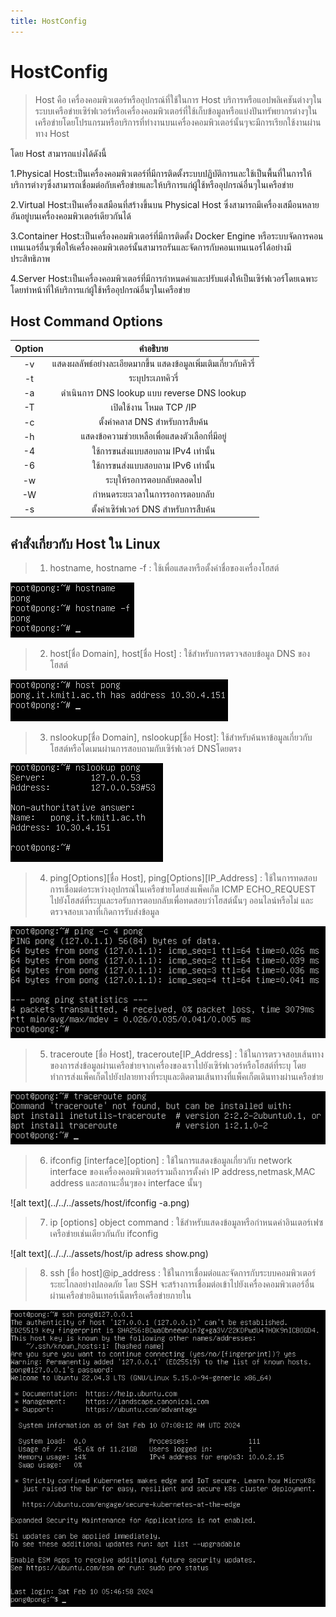 ```yaml
---
title: HostConfig
---
```

# HostConfig
>Host คือ เครื่องคอมพิวเตอร์หรืออุปกรณ์ที่ใช้ในการ Host บริการหรือแอปพลิเคชันต่างๆในระบบเครือข่ายเซิร์ฟเวอร์หรือเครื่องคอมพิวเตอร์ที่ใช้เก็บข้อมูลหรือแบ่งปันทรัพยากรต่างๆในเครือข่ายโดยโปรแกรมหรือบริการที่ทำงานบนเครื่องคอมพิวเตอร์นั้นๆจะมีการเรียกใช้งานผ่านทาง Host

โดย Host สามารถแบ่งได้ดังนี้

1.Physical Host:เป็นเครื่องคอมพิวเตอร์ที่มีการติดตั้งระบบปฏิบัติการและใช้เป็นพื้นที่ในการให้บริการต่างๆซึ่งสามารถเชื่อมต่อกับเครือข่ายและให้บริการแก่ผู้ใช้หรืออุปกรณ์อื่นๆในเครือข่าย

2.Virtual Host:เป็นเครื่องเสมือนที่สร้างขึ้นบน Physical Host ซึ่งสามารถมีเครื่องเสมือนหลายอันอยู่บนเครื่องคอมพิวเตอร์เดียวกันได้

3.Container Host:เป็นเครื่องคอมพิวเตอร์ที่มีการติดตั้ง Docker Engine หรือระบบจัดการคอนเทนเนอร์อื่นๆเพื่อให้เครื่องคอมพิวเตอร์นั้นสามารถรันและจัดการกับคอนเทนเนอร์ได้อย่างมีประสิทธิภาพ

4.Server Host:เป็นเครื่องคอมพิวเตอร์ที่มีการกำหนดค่าและปรับแต่งให้เป็นเซิร์ฟเวอร์โดยเฉพาะโดยทำหน้าที่ให้บริการแก่ผู้ใช้หรืออุปกรณ์อื่นๆในเครือข่าย

## Host Command Options

|Option|คำอธิบาย|
|:---:|:---:|
|-v|แสดงผลลัพธ์อย่างละเอียดมากขึ้น แสดงข้อมูลเพิ่มเติมเกี่ยวกับคิวรี่|
|-t|ระบุประเภทคิวรี่|
|-a|ดำเนินการ DNS lookup แบบ reverse DNS lookup
|-T|เปิดใช้งาน โหมด TCP /IP|
|-c|ตั้งค่าคลาส DNS สำหรับการสืบค้น|
|-h|แสดงข้อความช่วยเหลือเพื่อแสดงตัวเลือกที่มีอยู่|
|-4|ใช้การขนส่งแบบสอบถาม IPv4 เท่านั้น|
|-6|ใช้การขนส่งแบบสอบถาม IPv6 เท่านั้น|
|-w|ระบุให้รอการตอบกลับตลอดไป|
|-W|กำหนดระยะเวลาในการรอการตอบกลับ|
|-s|ตั้งค่าเซิร์ฟเวอร์ DNS สำหรับการสืบค้น|

## คำสั่งเกี่ยวกับ Host ใน  Linux

>1. hostname,  hostname -f : ใช้เพื่อแสดงหรือตั้งค่าชื่อของเครื่องโฮสต์

![alt text](../../../assets/host/hostname.png)

>2. host[ชื่อ Domain],  host[ชื่อ Host] : ใช้สำหรับการตรวจสอบข้อมูล DNS ของโฮสต์

![alt text](../../../assets/host/host.png)

>3. nslookup[ชื่อ Domain],  nslookup[ชื่อ Host]: ใช้สำหรับค้นหาข้อมูลเกี่ยวกับโฮสต์หรือโดเมนผ่านการสอบถามกับเซิร์ฟเวอร์ DNSโดยตรง

![alt text](../../../assets/host/nslookup.png)

>4. ping[Options][ชื่อ Host],  ping[Options][IP_Address] : ใช้ในการทดสอบการเชื่อมต่อระหว่างอุปกรณ์ในเครือข่ายโดยส่งแพ็คเก็ต ICMP ECHO_REQUEST ไปยังโฮสต์ที่ระบุและรอรับการตอบกลับเพื่อทดสอบว่าโฮสต์นั้นๆ ออนไลน์หรือไม่ และตรวจสอบเวลาที่เกิดการรับส่งข้อมูล

![alt text](../../../assets/host/ping.png)

>5. traceroute [ชื่อ Host],  traceroute[IP_Address] : ใช้ในการตรวจสอบเส้นทางของการส่งข้อมูลผ่านเครือข่ายจากเครื่องของเราไปยังเซิร์ฟเวอร์หรือโฮสต์ที่ระบุ โดยทำการส่งแพ็คเก็ตไปยังปลายทางที่ระบุและติดตามเส้นทางที่แพ็คเก็ตเดินทางผ่านเครือข่าย

![alt text](../../../assets/host/traceroute.png)

>6. ifconfig [interface][option] : ใช้ในการแสดงข้อมูลเกี่ยวกับ network interface ของเครื่องคอมพิวเตอร์รวมถึงการตั้งค่า IP address,netmask,MAC address และสถานะอื่นๆของ interface นั้นๆ

![alt text](../../../assets/host/ifconfig -a.png)

>7. ip [options] object command : ใช้สำหรับแสดงข้อมูลหรือกำหนดค่าอินเตอร์เฟซเครือข่ายเช่นเดียวกันกับ ifconfig

![alt text](../../../assets/host/ip adress show.png)

>8. ssh [ชื่อ host]@ip_address : ใช้ในการเชื่อมต่อและจัดการกับระบบคอมพิวเตอร์ระยะไกลอย่างปลอดภัย โดย SSH จะสร้างการเชื่อมต่อเข้าไปยังเครื่องคอมพิวเตอร์อื่นผ่านเครือข่ายอินเทอร์เน็ตหรือเครือข่ายภายใน

![alt text](../../../assets/host/ssh.png)